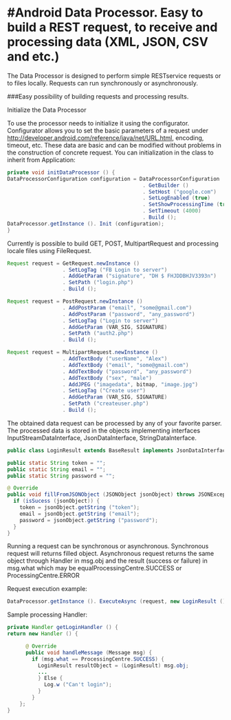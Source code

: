 #Android Data Processor. Easy to build a REST request, to receive and processing data (XML, JSON, CSV and etc.)
===========================

The Data Processor is designed to perform simple RESTservice requests or to files locally. Requests can run synchronously or asynchronously.

###Easy possibility of building requests and processing results.

Initialize the Data Processor

To use the processor needs to initialize it using the configurator. Configurator allows you to set the basic parameters of a request under http://developer.android.com/reference/java/net/URL.html, encoding, timeout, etc. These data are basic and can be modified without problems in the construction of concrete request. You can initialization in the class to inherit from Application:

```java
private void initDataProcessor () {
DataProcessorConfiguration configuration = DataProcessorConfiguration
                                            . GetBuilder ()
                                            . SetHost ("google.com")
                                            . SetLogEnabled (true)
                                            . SetShowProcessingTime (true)
                                            . SetTimeout (4000)
                                            . Build ();
DataProcessor.getInstance (). Init (configuration);
}
```

Currently is possible to build GET, POST, MultipartRequest and processing locale files using FileRequest.

```java
Request request = GetRequest.newInstance ()
                  . SetLogTag ("FB Login to server")
                  . AddGetParam ("signature", "DH $ FHJDDBHJV3393n")
                  . SetPath ("login.php")
                  . Build ();
```

```java
Request request = PostRequest.newInstance ()
                  . AddPostParam ("email", "some@gmail.com")
                  . AddPostParam ("password", "any_password")
                  . SetLogTag ("Login to server")
                  . AddGetParam (VAR_SIG, SIGNATURE)
                  . SetPath ("auth2.php")
                  . Build ();
```

```java
Request request = MultipartRequest.newInstance ()
                  . AddTextBody ("userName", "Alex")
                  . AddTextBody ("email", "some@gmail.com")
                  . AddTextBody ("password", "any_password")
                  . AddTextBody ("sex", "male")
                  . AddJPEG ("imagedata", bitmap, "image.jpg")
                  . SetLogTag ("Create user")
                  . AddGetParam (VAR_SIG, SIGNATURE)
                  . SetPath ("createuser.php")
                  . Build ();
```

The obtained data request can be processed by any of your favorite parser. The processed data is stored in the objects implementing interfaces InputStreamDataInterface, JsonDataInterface, StringDataInterface.

```java
public class LoginResult extends BaseResult implements JsonDataInterface {

public static String token = "";
public static String email = "";
public static String password = "";

@ Override
public void fillFromJSONObject (JSONObject jsonObject) throws JSONException {
  if (isSucess (jsonObject)) {
    token = jsonObject.getString ("token");
    email = jsonObject.getString ("email");
    password = jsonObject.getString ("password");
  }
}
```

Running a request can be synchronous or asynchronous. Synchronous request will returns filled object. Asynchronous request returns the same object through Handler in msg.obj and the result (success or failure) in msg.what which may be equalProcessingCentre.SUCCESS or ProcessingCentre.ERROR

Request execution example:

```java
DataProcessor.getInstance (). ExecuteAsync (request, new LoginResult (), handler);
```

Sample processing Handler:

```java
private Handler getLoginHandler () {
return new Handler () {

      @ Override
      public void handleMessage (Message msg) {
        if (msg.what == ProcessingCentre.SUCCESS) {
          LoginResult resultObject = (LoginResult) msg.obj;
          ...
          } Else {
            Log.w ("Can't login");
          }
        }
    };
}
```
